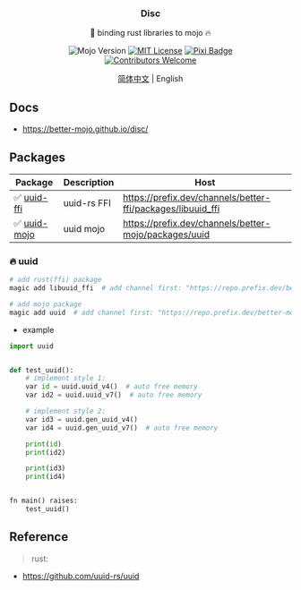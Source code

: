 
<div align="center">

<h3 align="center">Disc</h3>

  <p align="center">
    🦀 binding rust libraries to mojo 🔥
    <br/>

![Mojo Version][language-shield]
[![MIT License][license-shield]][license-url]
[![Pixi Badge](https://img.shields.io/endpoint?url=https://raw.githubusercontent.com/prefix-dev/pixi/main/assets/badge/v0.json)](https://pixi.sh)
<br/>
[![Contributors Welcome][contributors-shield]][contributors-url]

[简体中文](README_CN.md) | English

  </p>
</div>

## Docs

- https://better-mojo.github.io/disc/

## Packages

| Package                             | Description | Host                                                        |
| ----------------------------------- | ----------- | ----------------------------------------------------------- |
| ✅ [uuid-ffi](./packages/uuid-ffi)   | uuid-rs FFI | https://prefix.dev/channels/better-ffi/packages/libuuid_ffi |
| ✅ [uuid-mojo](./packages/uuid-mojo) | uuid mojo   | https://prefix.dev/channels/better-mojo/packages/uuid       |


### 🔥 uuid

```ruby
# add rust(ffi) package
magic add libuuid_ffi  # add channel first: "https://repo.prefix.dev/better-ffi" 

# add mojo package
magic add uuid  # add channel first: "https://repo.prefix.dev/better-mojo" 
```

- example

```python
import uuid


def test_uuid():
    # implement style 1:
    var id = uuid.uuid_v4()  # auto free memory
    var id2 = uuid.uuid_v7()  # auto free memory

    # implement style 2:
    var id3 = uuid.gen_uuid_v4()
    var id4 = uuid.gen_uuid_v7()  # auto free memory

    print(id)
    print(id2)

    print(id3)
    print(id4)


fn main() raises:
    test_uuid()
```




## Reference


[language-shield]: https://img.shields.io/badge/Mojo%F0%9F%94%A5-25.2-orange

[license-shield]: https://img.shields.io/github/license/better-mojo/jojo?logo=github

[license-url]: https://github.com/better-mojo/jojo/blob/main/LICENSE

[contributors-shield]: https://img.shields.io/badge/contributors-welcome!-blue

[contributors-url]: https://github.com/better-mojo/uuid#contributing

[uuid-ffi]: https://prefix.dev/channels/better-ffi/packages/libuuid_ffi

[uuid-mojo]: https://prefix.dev/channels/better-mojo/packages/uuid_mojo




> rust:

- https://github.com/uuid-rs/uuid






